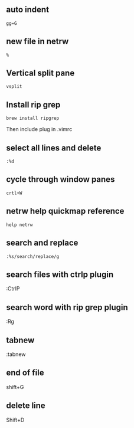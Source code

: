 ## auto indent
`gg=G`

## new file in netrw
`%`

## Vertical split pane

`vsplit`

## Install rip grep

`brew install ripgrep`

Then include plug in .vimrc

## select all lines and delete
`:%d`

## cycle through window panes
`crtl+W`

## netrw help quickmap reference
`help netrw`

## search and replace
`:%s/search/replace/g`

## search files with ctrlp plugin
:CtrlP

## search word with rip grep plugin
:Rg

## tabnew
:tabnew 

## end of file
shift+G

## delete line
Shift+D
